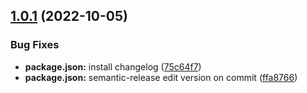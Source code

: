 ## [1.0.1](https://github.com/Barkty/budget-manager/compare/v1.0.0...v1.0.1) (2022-10-05)


### Bug Fixes

* **package.json:** install changelog ([75c64f7](https://github.com/Barkty/budget-manager/commit/75c64f73fb67f13eba4a1bbccabe247e1bbbf229))
* **package.json:** semantic-release edit version on commit ([ffa8766](https://github.com/Barkty/budget-manager/commit/ffa87665ac71ccd0dcb3d4a2c316f7d1d1a57a72))
